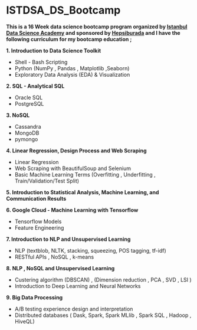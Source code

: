 # ISTDSA_DS_Bootcamp

**This is a 16 Week data science bootcamp program organized by [Istanbul Data Science Academy](https://www.linkedin.com/school/istanbul-data-science-academy/) and  sponsored by [Hepsiburada](https://www.linkedin.com/company/hepsiburada/) and I have the following curriculum for my bootcamp education ;**

**1. Introduction to Data Science Toolkit**
- Shell - Bash Scripting
- Python (NumPy , Pandas , Matplotlib ,Seaborn)
- Exploratory Data Analysis (EDA) & Visualization



**2. SQL - Analytical SQL**
- Oracle SQL
- PostgreSQL



**3. NoSQL**
- Cassandra
- MongoDB
- pymongo



**4. Linear Regression, Design Process and Web Scraping**
- Linear Regression
- Web Scraping with BeautifulSoup and Selenium
- Basic Machine Learning Terms (Overfitting , Underfitting , Train/Validation/Test Split)



**5. Introduction to Statistical Analysis, Machine Learning, and Communication Results**



**6. Google Cloud - Machine Learning with Tensorflow**
- Tensorflow Models
- Feature Engineering



**7. Introduction to NLP and Unsupervised Learning**
- NLP (textblob, NLTK, stacking, squeezing, POS tagging, tf-idf)
- RESTful APIs , NoSQL , k-means



**8. NLP , NoSQL and Unsupervised Learning**
- Custering algorithm (DBSCAN) , (Dimension reduction , PCA , SVD , LSI )
- Introduction to Deep Learning and Neural Networks



**9. Big Data Processing**
- A/B testing experience design and interpretation
- Distributed databases ( Dask, Spark, Spark MLlib , Spark SQL , Hadoop , HiveQL)



